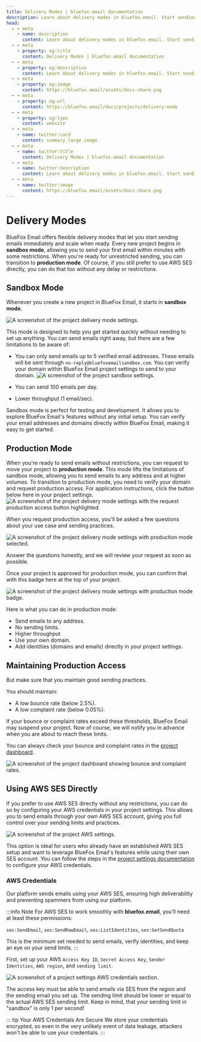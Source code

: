 ```yaml
---
title: Delivery Modes | bluefox.email documentation
description: Learn about delivery modes in bluefox.email. Start sending emails instantly in sandbox mode without AWS setup, verify your domain for expanded testing, and scale to unrestricted production delivery.
head:
  - - meta
    - name: description
      content: Learn about delivery modes in bluefox.email. Start sending emails instantly in sandbox mode without AWS setup, verify your domain for expanded testing, and scale to unrestricted production delivery.
  - - meta
    - property: og:title
      content: Delivery Modes | bluefox.email documentation
  - - meta
    - property: og:description
      content: Learn about delivery modes in bluefox.email. Start sending emails instantly in sandbox mode without AWS setup, verify your domain for expanded testing, and scale to unrestricted production delivery.
  - - meta
    - property: og:image
      content: https://bluefox.email/assets/docs-share.png
  - - meta
    - property: og:url
      content: https://bluefox.email/docs/projects/delivery-mode
  - - meta
    - property: og:type
      content: website
  - - meta
    - name: twitter:card
      content: summary_large_image
  - - meta
    - name: twitter:title
      content: Delivery Modes | bluefox.email documentation
  - - meta
    - name: twitter:description
      content: Learn about delivery modes in bluefox.email. Start sending emails instantly in sandbox mode without AWS setup, verify your domain for expanded testing, and scale to unrestricted production delivery.
  - - meta
    - name: twitter:image
      content: https://bluefox.email/assets/docs-share.png
---
```


# Delivery Modes

BlueFox Email offers flexible delivery modes that let you start sending emails immediately and scale when ready. Every new project begins in **sandbox mode**, allowing you to send your first email within minutes with some restrictions. When you're ready for unrestricted sending, you can transition to **production mode**. Of course, if you still prefer to use AWS SES directly, you can do that too without any delay or restrictions.

## Sandbox Mode

Whenever you create a new project in BlueFox Email, it starts in **sandbox mode**. 

![A screenshot of the project delivery mode settings.](./project-delivery-mode-sandbox.webp)

This mode is designed to help you get started quickly without needing to set up anything. You can send emails right away, but there are a few limitations to be aware of:

- You can only send emails up to 5 verified email addresses. These emails will be sent through `no-reply@bluefoxemailsandbox.com`. You can verify your domain within BlueFox Email project settings to send to your domain.
  ![A screenshot of the project sandbox settings.](./project-delivery-mode-verify-domain.webp)

- You can send 100 emails per day.
- Lower throughput (1 email/sec).

Sandbox mode is perfect for testing and development. It allows you to explore BlueFox Email's features without any initial setup. You can verify your email addresses and domains directly within BlueFox Email, making it easy to get started.

## Production Mode

When you're ready to send emails without restrictions, you can request to move your project to **production mode**. This mode lifts the limitations of sandbox mode, allowing you to send emails to any address and at higher volumes. To transition to production mode, you need to verify your domain and request production access. For application instructions, click the button below here in your project settings.
![A screenshot of the project delivery mode settings with the request production access button highlighted.](./project-delivery-mode-request-production-access.webp)

When you request production access, you'll be asked a few questions about your use case and sending practices.

![A screenshot of the project delivery mode settings with production mode selected.](./project-delivery-mode-production-form.webp)

Answer the questions honestly, and we will review your request as soon as possible.

Once your project is approved for production mode, you can confirm that with this badge here at the top of your project.

![A screenshot of the project delivery mode settings with production mode badge.](./project-delivery-mode-production-badge.webp)

Here is what you can do in production mode:

- Send emails to any address.
- No sending limits.
- Higher throughput
- Use your own domain.
- Add identities (domains and emails) directly in your project settings.

## Maintaining Production Access

But make sure that you maintain good sending practices. 

You should maintain:
- A low bounce rate (below 2.5%).
- A low complaint rate (below 0.05%).

If your bounce or complaint rates exceed these thresholds, BlueFox Email may suspend your project. Now of course, we will notify you in advance when you are about to reach these limits.

You can always check your bounce and complaint rates in the [project dashboard](/docs/projects/dashboard.md).

![A screenshot of the project dashboard showing bounce and complaint rates.](./project-delivery-mode-bounce-complaint-rates.webp)

## Using AWS SES Directly

If you prefer to use AWS SES directly without any restrictions, you can do so by configuring your AWS credentials in your project settings. This allows you to send emails through your own AWS SES account, giving you full control over your sending limits and practices.

![A screenshot of the project AWS settings.](./project-delivery-mode-aws-settings.webp)

This option is ideal for users who already have an established AWS SES setup and want to leverage BlueFox Email's features while using their own SES account. You can follow the steps in the [project settings documentation](/docs/projects/settings.md) to configure your AWS credentials.

### AWS Credentials

Our platform sends emails using your AWS SES, ensuring high deliverability and preventing spammers from using our platform.

:::info Note
For AWS SES to work smoothly with **bluefox.email**, you’ll need at least these permissions: 

`ses:SendEmail`, `ses:SendRawEmail`, `ses:ListIdentities`, `ses:GetSendQuota`

This is the minimum set needed to send emails, verify identities, and keep an eye on your send limits.
:::

First, set up your AWS `Access Key ID`, `Secret Access Key`, `Sender Identities`, `AWS region`, and `sending limit`.

![A screenshot of a project settings AWS credentials section.](./project-settings-aws.webp)

The access key must be able to send emails via SES from the region and the sending email you set up. The sending limit should be lower or equal to the actual AWS SES sending limit. Keep in mind, that your sending limit in "sandbox" is only 1 per second!


::: tip Your AWS Credentials Are Secure
We store your credentials encrypted, so even in the very unlikely event of data leakage, attackers won't be able to use your credentials.
:::